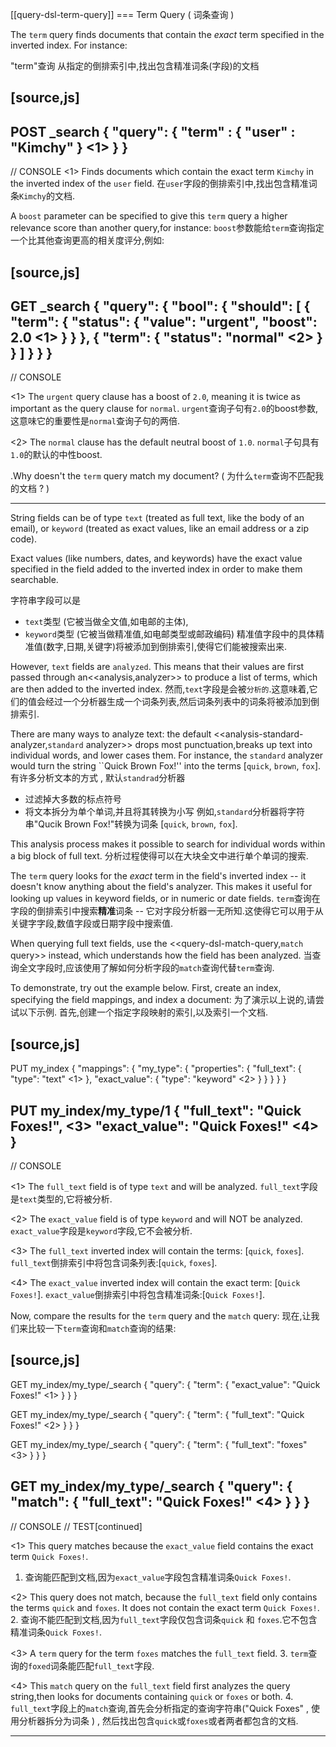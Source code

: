 [[query-dsl-term-query]]
=== Term Query ( 词条查询 )

The `term` query finds documents that contain the *exact* term specified
in the inverted index.  For instance:

"term"查询 从指定的倒排索引中,找出包含精准词条(字段)的文档

[source,js]
--------------------------------------------------
POST _search
{
  "query": {
    "term" : { "user" : "Kimchy" } <1>
  }
}
--------------------------------------------------
// CONSOLE
<1> Finds documents which contain the exact term `Kimchy` in the inverted index of the `user` field.
在`user`字段的倒排索引中,找出包含精准词条`Kimchy`的文档.

A `boost` parameter can be specified to give this `term` query a higher relevance score than another query,for instance:
`boost`参数能给`term`查询指定一个比其他查询更高的相关度评分,例如:

[source,js]
--------------------------------------------------
GET _search
{
  "query": {
    "bool": {
      "should": [
        {
          "term": {
            "status": {
              "value": "urgent",
              "boost": 2.0 <1>
            }
          }
        },
        {
          "term": {
            "status": "normal" <2>
          }
        }
      ]
    }
  }
}
--------------------------------------------------
// CONSOLE

<1> The `urgent` query clause has a boost of `2.0`, meaning it is twice as important as the query clause for `normal`.
`urgent`查询子句有`2.0`的boost参数,这意味它的重要性是`normal`查询子句的两倍.

<2> The `normal` clause has the default neutral boost of `1.0`.
`normal`子句具有`1.0`的默认的中性boost.

.Why doesn't the `term` query match my document? ( 为什么`term`查询不匹配我的文档 ? )
**************************************************

String fields can be of type `text` (treated as full text, like the body of an email), or `keyword` (treated as exact values, like an email address or a zip code).

Exact values (like numbers, dates, and keywords) have
the exact value specified in the field added to the inverted index in order to make them searchable.

字符串字段可以是
  * `text`类型 (它被当做全文值,如电邮的主体),
  * `keyword`类型 (它被当做精准值,如电邮类型或邮政编码)
精准值字段中的具体精准值(数字,日期,关键字)将被添加到倒排索引,使得它们能被搜索出来.

However, `text` fields are `analyzed`. This means that their values are first passed through an<<analysis,analyzer>> to produce a list of
terms, which are then added to the inverted index.
然而,`text`字段是会被`分析的`.这意味着,它们的值会经过一个分析器生成一个词条列表,然后词条列表中的词条将被添加到倒排索引.

There are many ways to analyze text: the default
<<analysis-standard-analyzer,`standard` analyzer>> drops most punctuation,breaks up text into individual words, and lower cases them.
For instance, the `standard` analyzer would turn the string ``Quick Brown Fox!'' into the
terms [`quick`, `brown`, `fox`].
有许多分析文本的方式 , 默认`standrad`分析器
  * 过滤掉大多数的标点符号
  * 将文本拆分为单个单词,并且将其转换为小写
例如,`standard`分析器将字符串"Qucik Brown Fox!"转换为词条 [`quick`, `brown`, `fox`].

This analysis process makes it possible to search for individual words within a big block of full text.
分析过程使得可以在大块全文中进行单个单词的搜索.

The `term` query looks for the *exact* term in the field's inverted index -- it doesn't know anything about the field's analyzer. This makes it useful for
looking up values in keyword fields, or in numeric or date
fields.
`term`查询在字段的倒排索引中搜索**精准**词条 -- 它对字段分析器一无所知.这使得它可以用于从关键字字段,数值字段或日期字段中搜索值.

When querying full text fields, use the
<<query-dsl-match-query,`match` query>> instead, which understands how the field has been analyzed.
当查询全文字段时,应该使用了解如何分析字段的`match`查询代替`term`查询.

To demonstrate, try out the example below.
First, create an index, specifying the field mappings, and index a document:
为了演示以上说的,请尝试以下示例.
首先,创建一个指定字段映射的索引,以及索引一个文档.

[source,js]
--------------------------------------------------
PUT my_index
{
  "mappings": {
    "my_type": {
      "properties": {
        "full_text": {
          "type":  "text" <1>
        },
        "exact_value": {
          "type":  "keyword" <2>
        }
      }
    }
  }
}

PUT my_index/my_type/1
{
  "full_text":   "Quick Foxes!", <3>
  "exact_value": "Quick Foxes!"  <4>
}
--------------------------------------------------
// CONSOLE

<1> The `full_text` field is of type `text` and will be analyzed.
`full_text`字段是`text`类型的,它将被分析.

<2> The `exact_value` field is of type `keyword` and will NOT be analyzed.
`exact_value`字段是`keyword`字段,它不会被分析.

<3> The `full_text` inverted index will contain the terms: [`quick`, `foxes`].
`full_text`倒排索引中将包含词条列表:[`quick`, `foxes`].

<4> The `exact_value` inverted index will contain the exact term: [`Quick Foxes!`].
`exact_value`倒排索引中将包含精准词条:[`Quick Foxes!`].

Now, compare the results for the `term` query and the `match` query:
现在,让我们来比较一下`term`查询和`match`查询的结果:

[source,js]
--------------------------------------------------
GET my_index/my_type/_search
{
  "query": {
    "term": {
      "exact_value": "Quick Foxes!" <1>
    }
  }
}

GET my_index/my_type/_search
{
  "query": {
    "term": {
      "full_text": "Quick Foxes!" <2>
    }
  }
}

GET my_index/my_type/_search
{
  "query": {
    "term": {
      "full_text": "foxes" <3>
    }
  }
}

GET my_index/my_type/_search
{
  "query": {
    "match": {
      "full_text": "Quick Foxes!" <4>
    }
  }
}
--------------------------------------------------
// CONSOLE
// TEST[continued]

<1> This query matches because the `exact_value` field contains the exact term `Quick Foxes!`.
1. 查询能匹配到文档,因为`exact_value`字段包含精准词条`Quick Foxes!`.

<2> This query does not match, because the `full_text` field only contains the terms `quick` and `foxes`. It does not contain the exact term `Quick Foxes!`.
2. 查询不能匹配到文档,因为`full_text`字段仅包含词条`quick` 和 `foxes`.它不包含精准词条`Quick Foxes!`.

<3> A `term` query for the term `foxes` matches the `full_text` field.
3. `term`查询的`foxed`词条能匹配`full_text`字段.

<4> This `match` query on the `full_text` field first analyzes the query string,then looks for documents containing `quick` or `foxes` or both.
4. `full_text`字段上的`match`查询,首先会分析指定的查询字符串("Quick Foxes" , 使用分析器拆分为词条 ) , 然后找出包含`quick`或`foxes`或者两者都包含的文档.

**************************************************
